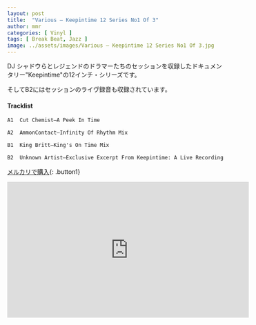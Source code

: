 ```yaml
---
layout: post
title:  "Various – Keepintime 12 Series No1 Of 3"
author: mmr
categories: [ Vinyl ]
tags: [ Break Beat, Jazz ]
image: ../assets/images/Various – Keepintime 12 Series No1 Of 3.jpg
---
```


DJ シャドウらとレジェンドのドラマーたちのセッションを収録したドキュメンタリー"Keepintime"の12インチ・シリーズです。

そしてB2にはセッションのライヴ録音も収録されています。


#### Tracklist
```md
A1  Cut Chemist–A Peek In Time

A2  AmmonContact–Infinity Of Rhythm Mix

B1  King Britt–King's On Time Mix

B2  Unknown Artist–Exclusive Excerpt From Keepintime: A Live Recording
```
[メルカリで購入](https://jp.mercari.com/item/m29653192560?afid=6142608987){: .button1}

<iframe width="560" height="315" src="https://www.youtube.com/embed/QT3GXm7HoXI?si=h9OBbQ-wA4hYE6Bi" title="YouTube video player" frameborder="0" allow="accelerometer; autoplay; clipboard-write; encrypted-media; gyroscope; picture-in-picture; web-share" referrerpolicy="strict-origin-when-cross-origin" allowfullscreen></iframe>